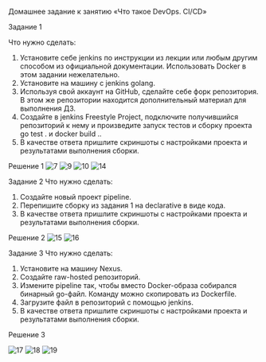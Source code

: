 Домашнее задание к занятию «Что такое DevOps. СI/СD»

Задание 1

Что нужно сделать:
 1. Установите себе jenkins по инструкции из лекции или любым другим способом из официальной документации. Использовать Docker в этом задании нежелательно.
 2. Установите на машину с jenkins golang.
 3. Используя свой аккаунт на GitHub, сделайте себе форк репозитория. В этом же репозитории находится дополнительный материал для выполнения ДЗ.
 4. Создайте в jenkins Freestyle Project, подключите получившийся репозиторий к нему и произведите запуск тестов и сборку проекта go test . и docker build ..
 5. В качестве ответа пришлите скриншоты с настройками проекта и результатами выполнения сборки.

Решение 1
![7](https://github.com/user-attachments/assets/a67a2ae0-945e-4a6f-8935-673eae74b2e7)
![9](https://github.com/user-attachments/assets/aeb8e6b9-969e-481b-8249-6e296781f16e)
![10](https://github.com/user-attachments/assets/6d11e200-790b-4731-85c6-226fbfc93bd7)
![14](https://github.com/user-attachments/assets/ea624744-ddfe-42a7-901f-4b2cc1c2902b)

Задание 2
Что нужно сделать:

1. Создайте новый проект pipeline.
2. Перепишите сборку из задания 1 на declarative в виде кода.
3. В качестве ответа пришлите скриншоты с настройками проекта и результатами выполнения сборки.

Решение 2
![15](https://github.com/user-attachments/assets/6969007c-4e7f-45d0-88b5-3126b28d9aab)
![16](https://github.com/user-attachments/assets/3cf0670d-6083-47a2-a6c1-10f75294c623)


Задание 3
Что нужно сделать:

1. Установите на машину Nexus.
2. Создайте raw-hosted репозиторий.
3. Измените pipeline так, чтобы вместо Docker-образа собирался бинарный go-файл. Команду можно скопировать из Dockerfile.
4. Загрузите файл в репозиторий с помощью jenkins.
5. В качестве ответа пришлите скриншоты с настройками проекта и результатами выполнения сборки.

Решение 3

![17](https://github.com/user-attachments/assets/7e16dd75-da76-425c-b535-8be9ae54faa0)
![18](https://github.com/user-attachments/assets/c11c1561-0f0d-43a3-a3c6-d824a7144f08)
![19](https://github.com/user-attachments/assets/2819205e-2e12-4fbb-91e8-0e24ea3f0842)
